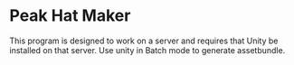 # Peak Hat Maker

This program is designed to work on a server and requires that Unity be installed on that server. Use unity in Batch mode to generate assetbundle.
